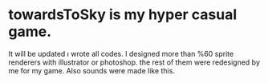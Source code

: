 # towardsToSky is my hyper casual game. 
It will be updated
ı wrote all codes.
I designed more than %60 sprite renderers with illustrator or photoshop.
the rest of them were redesigned by me for my game. Also sounds were made like this.
